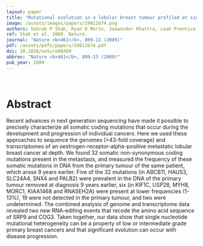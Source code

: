```yaml
---
layout: paper
title: "Mutational evolution in a lobular breast tumour profiled at single nucleotide resolution."
image: /assets/images/papers/19812674.png
authors: Sohrab P Shah, Ryan D Morin, Jaswinder Khattra, Leah Prentice, Trevor Pugh, Angela Burleigh, Allen Delaney, Karen Gelmon, Ryan Guliany, Janine Senz, Christian Steidl, Robert A Holt, Steven Jones, Mark Sun, Gillian Leung, Richard Moore, Tesa Severson, Greg A Taylor, Andrew E Teschendorff, Kane Tse, Gulisa Turashvili, Richard Varhol, René L Warren, Peter Watson, Yongjun Zhao, Carlos Caldas, David Huntsman, Martin Hirst, Marco A Marra, Samuel Aparicio
ref: Shah et al. 2009. Nature.
journal: "Nature <b>461</b>, 809-13 (2009)"
pdf: /assets/pdfs/papers/19812674.pdf
doi: 10.1038/nature08489
abbrev: "Nature <b>461</b>, 809-13 (2009)"
pub_year: 2009
---
```


<br />
<div data-badge-popover="right" data-badge-type="donut" data-pmid="19812674" data-hide-no-mentions="true" class="altmetric-embed"></div>

# Abstract

Recent advances in next generation sequencing have made it possible to precisely characterize all somatic coding mutations that occur during the development and progression of individual cancers. Here we used these approaches to sequence the genomes (>43-fold coverage) and transcriptomes of an oestrogen-receptor-alpha-positive metastatic lobular breast cancer at depth. We found 32 somatic non-synonymous coding mutations present in the metastasis, and measured the frequency of these somatic mutations in DNA from the primary tumour of the same patient, which arose 9 years earlier. Five of the 32 mutations (in ABCB11, HAUS3, SLC24A4, SNX4 and PALB2) were prevalent in the DNA of the primary tumour removed at diagnosis 9 years earlier, six (in KIF1C, USP28, MYH8, MORC1, KIAA1468 and RNASEH2A) were present at lower frequencies (1-13%), 19 were not detected in the primary tumour, and two were undetermined. The combined analysis of genome and transcriptome data revealed two new RNA-editing events that recode the amino acid sequence of SRP9 and COG3. Taken together, our data show that single nucleotide mutational heterogeneity can be a property of low or intermediate grade primary breast cancers and that significant evolution can occur with disease progression.

